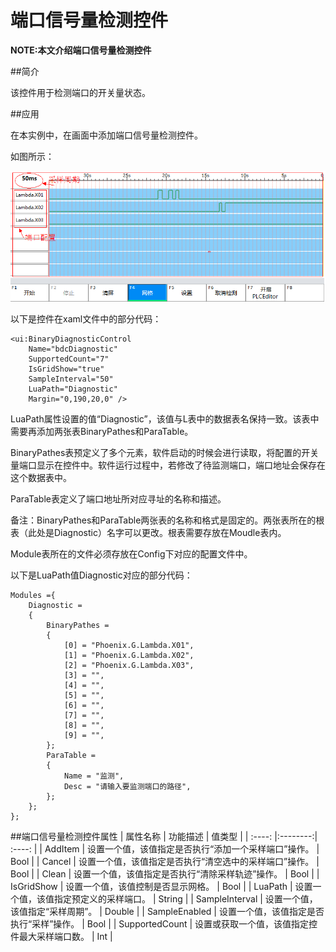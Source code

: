 端口信号量检测控件
==============================

**NOTE:本文介绍端口信号量检测控件** 

##简介

该控件用于检测端口的开关量状态。

##应用

在本实例中，在画面中添加端口信号量检测控件。

如图所示：

![端口信号量监测.jpg](Help_R/端口信号量监测.bmp "端口信号量监测")

以下是控件在xaml文件中的部分代码：

````
<ui:BinaryDiagnosticControl 
    Name="bdcDiagnostic" 
    SupportedCount="7" 
    IsGridShow="true" 
    SampleInterval="50" 
    LuaPath="Diagnostic" 
    Margin="0,190,20,0" />
````
LuaPath属性设置的值“Diagnostic”，该值与L表中的数据表名保持一致。该表中需要再添加两张表BinaryPathes和ParaTable。

BinaryPathes表预定义了多个元素，软件启动的时候会进行读取，将配置的开关量端口显示在控件中。软件运行过程中，若修改了待监测端口，端口地址会保存在这个数据表中。

ParaTable表定义了端口地址所对应寻址的名称和描述。

备注：BinaryPathes和ParaTable两张表的名称和格式是固定的。两张表所在的根表（此处是Diagnostic）名字可以更改。根表需要存放在Moudle表内。

Module表所在的文件必须存放在Config下对应的配置文件中。

以下是LuaPath值Diagnostic对应的部分代码：

````
Modules ={
    Diagnostic = 
    {
        BinaryPathes =
        {
            [0] = "Phoenix.G.Lambda.X01",
            [1] = "Phoenix.G.Lambda.X02",
            [2] = "Phoenix.G.Lambda.X03",
            [3] = "",
            [4] = "",
            [5] = "",
            [6] = "",
            [7] = "",
            [8] = "",
            [9] = "",
        };
        ParaTable = 
        {
            Name = "监测",
            Desc = "请输入要监测端口的路径",
        };
    };
};
````

##端口信号量检测控件属性
| 属性名称   | 功能描述  | 值类型 |
| :----: |:--------:| :----: |
| AddItem | 设置一个值，该值指定是否执行“添加一个采样端口”操作。  | Bool |
| Cancel | 设置一个值，该值指定是否执行“清空选中的采样端口”操作。  | Bool |
| Clean | 设置一个值，该值指定是否执行“清除采样轨迹”操作。  | Bool |
| IsGridShow | 设置一个值，该值控制是否显示网格。  | Bool |
| LuaPath | 设置一个值，该值指定预定义的采样端口。  | String |
| SampleInterval | 设置一个值，该值指定“采样周期”。  | Double |
| SampleEnabled | 设置一个值，该值指定是否执行“采样”操作。  | Bool |
| SupportedCount | 设置或获取一个值，该值指定控件最大采样端口数。  | Int |
 